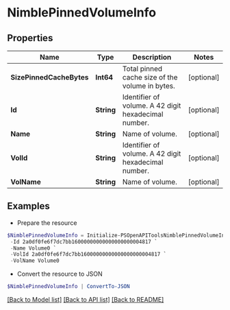 # NimblePinnedVolumeInfo
## Properties

Name | Type | Description | Notes
------------ | ------------- | ------------- | -------------
**SizePinnedCacheBytes** | **Int64** | Total pinned cache size of the volume in bytes. | [optional] 
**Id** | **String** | Identifier of volume. A 42 digit hexadecimal number. | [optional] 
**Name** | **String** | Name of volume. | [optional] 
**VolId** | **String** | Identifier of volume. A 42 digit hexadecimal number. | [optional] 
**VolName** | **String** | Name of volume. | [optional] 

## Examples

- Prepare the resource
```powershell
$NimblePinnedVolumeInfo = Initialize-PSOpenAPIToolsNimblePinnedVolumeInfo  -SizePinnedCacheBytes 4817 `
 -Id 2a0df0fe6f7dc7bb16000000000000000000004817 `
 -Name Volume0 `
 -VolId 2a0df0fe6f7dc7bb16000000000000000000004817 `
 -VolName Volume0
```

- Convert the resource to JSON
```powershell
$NimblePinnedVolumeInfo | ConvertTo-JSON
```

[[Back to Model list]](../README.md#documentation-for-models) [[Back to API list]](../README.md#documentation-for-api-endpoints) [[Back to README]](../README.md)

